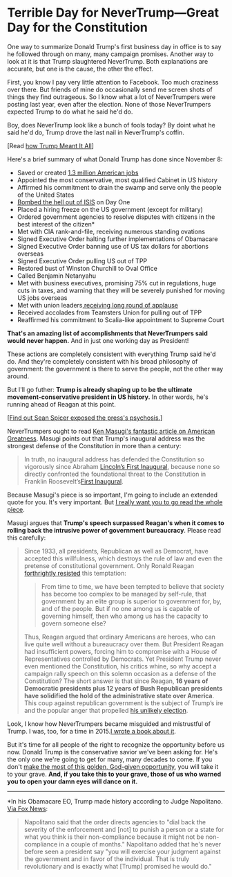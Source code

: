 # Terrible Day for NeverTrump—Great Day for the Constitution

One way to summarize Donald Trump's first business day in office is to say he followed through on many, many campaign promises. Another way to look at it is that Trump slaughtered NeverTrump. Both explanations are accurate, but one is the cause, the other the effect.

First, you know I pay very little attention to Facebook. Too much craziness over there. But friends of mine do occasionally send me screen shots of things they find outrageous. So I know what a lot of NeverTrumpers were posting last year, even after the election. None of those NeverTrumpers expected Trump to do what he said he'd do.

Boy, does NeverTrump look like a bunch of fools today? By doint what he said he'd do, Trump drove the last nail in NeverTrump's coffin.

[Read [how Trump Meant It All](http://hennessysview.com/2017/01/22/trump-meant-it-all/)]

Here's a brief summary of what Donald Trump has done since November 8:

* Saved or created [1.3 million American jobs](http://www.thegatewaypundit.com/2017/01/351551/)
* Appointed the most conservative, most qualified Cabinet in US history
* Affirmed his commitment to drain the swamp and serve only the people of the United States
* [Bombed the hell out of ISIS](http://www.thegatewaypundit.com/2017/01/trump-mattis-take-fight-isis-bomb-isis-31-times-day-1-video/) on Day One
* Placed a hiring freeze on the US government (except for military)
* Ordered government agencies to resolve disputes with citizens in the best interest of the citizen*
* Met with CIA rank-and-file, receiving numerous standing ovations
* Signed Executive Order halting further implementations of Obamacare
* Signed Executive Order banning use of US tax dollars for abortions overseas
* Signed Executive Order pulling US out of TPP
* Restored bust of Winston Churchill to Oval Office
* Called Benjamin Netanyahu
* Met with business executives, promising 75% cut in regulations, huge cuts in taxes, and warning that they will be severely punished for moving US jobs overseas
* Met with union leaders,[receiving long round of applause](http://www.zerohedge.com/news/2017-01-23/labor-unions-pivot-praise-trumps-tpp-withdrawal-describe-meeting-president-incredibl)
* Received accolades from Teamsters Union for pulling out of TPP
* Reaffirmed his commitment to Scalia-like appointment to Supreme Court

**That's an amazing list of accomplishments that NeverTrumpers said would never happen.** And in just one working day as President!

These actions are completely consistent with everything Trump said he'd do. And they're completely consistent with his broad philosophy of government: the government is there to serve the people, not the other way around.

But I'll go futher: **Trump is already shaping up to be the ultimate movement-conservative president in US history.** In other words, he's running ahead of Reagan at this point.

[[Find out Sean Spicer exposed the press's psychosis.](http://hennessysview.com/2017/01/23/how-to-spot-journalisms-psychosis/)]

NeverTrumpers ought to read [Ken Masugi's fantastic article on American Greatness](http://amgreatness.com/2017/01/22/trump-defends-constitution/). Masugi points out that Trump's inaugural address was the strongest defense of the Constitution in more than a century:

> In truth, no inaugural address has defended the Constitution so vigorously since Abraham [Lincoln’s First Inaugural](http://teachingamericanhistory.org/library/document/first-inaugural-address-2/), because none so directly confronted the foundational threat to the Constitution in Franklin Roosevelt’s[First Inaugural](http://www.heritage.org/initiatives/first-principles/primary-sources/fdrs-first-inaugural-the-only-thing-we-have-to-fear-is-fear-itself).

Because Masugi's piece is so important, I'm going to include an extended quote for you. It's very important. But [I really want you to go read the whole piece](http://amgreatness.com/2017/01/22/trump-defends-constitution/).

Masugi argues that **Trump's speech surpassed Reagan's when it comes to rolling back the intrusive power of government** **bureaucracy**. Please read this carefully:

> Since 1933, all presidents, Republican as well as Democrat, have accepted this willfulness, which destroys the rule of law and even the pretense of constitutional government. Only Ronald Reagan [forthrightly resisted](http://www.heritage.org/initiatives/first-principles/primary-sources/reagans-first-inaugural-government-is-not-the-solution-to-our-problem-government-is-the-problem) this temptation:
> 
> > From time to time, we have been tempted to believe that society has become too complex to be managed by self-rule, that government by an elite group is superior to government for, by, and of the people. But if no one among us is capable of governing himself, then who among us has the capacity to govern someone else?
> 
> Thus, Reagan argued that ordinary Americans are heroes, who can live quite well without a bureaucracy over them. But President Reagan had insufficient powers, forcing him to compromise with a House of Representatives controlled by Democrats. Yet President Trump never even mentioned the Constitution, his critics whine, so why accept a campaign rally speech on this solemn occasion as a defense of the Constitution? The short answer is that since Reagan, **16 years of Democratic presidents plus 12 years of Bush Republican presidents have solidified the hold of the administrative state over America**. This coup against republican government is the subject of Trump’s ire and the popular anger that propelled [his unlikely election](http://www.realclearpolitics.com/articles/2016/03/22/trumps_constitution_130043.html).

Look, I know how NeverTrumpers became misguided and mistrustful of Trump. I was, too, for a time in 2015.[I wrote a book about it](http://amzn.to/2j7umy0).

But it's time for all people of the right to recognize the opportunity before us now. Donald Trump is the conservative savior we've been asking for. He's the only one we're going to get for many, many decades to come. If you don't [make the most of this golden, God-given opportunity](http://hennessysview.com/2017/01/19/welcome-to-the-america-of-our-dreams/), you will take it to your grave. **And, if you take this to your grave, those of us who warned you to open your damn eyes will dance on it.**

* * *

*In his Obamacare EO, Trump made history according to Judge Napolitano. [Via Fox News](http://insider.foxnews.com/2017/01/23/judge-nap-obamacare-order-truly-revolutionary-and-exactly-what-trump-promised):

> Napolitano said that the order directs agencies to "dial back the severity of the enforcement and [not] to punish a person or a state for what you think is their non-compliance because it might not be non-compliance in a couple of months." Napolitano added that he's never before seen a president say "you will exercise your judgment against the government and in favor of the individual. That is truly revolutionary and is exactly what [Trump] promised he would do."